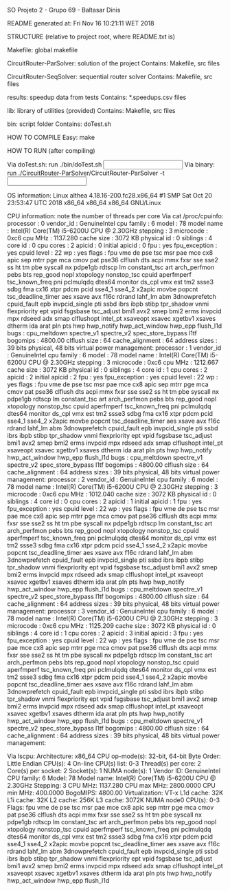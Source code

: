 SO Projeto 2 - Grupo 69 - Baltasar Dinis

README generated at: Fri Nov 16 10:21:11 WET 2018

STRUCTURE
  (relative to project root, where README.txt is)

Makefile: global makefile

CircuitRouter-ParSolver: solution of the project
  Contains: Makefile, src files

CircuitRouter-SeqSolver: sequential router solver
  Contains: Makefile, src files

results: speedup data from tests
  Contains: *.speedups.csv files

lib: library of utilities (provided)
  Contains: Makefile, src files

bin: script folder
  Contains: doTest.sh  


HOW TO COMPILE
Easy: make

HOW TO RUN (after compiling)

Via doTest.sh: run ./bin/doTest.sh <max number of threads> <input file>
Via binary:    run ./CircuitRouter-ParSolver/CircuitRouter-ParSolver -t <number of threads> <input file>

OS information:
Linux althea 4.18.16-200.fc28.x86_64 #1 SMP Sat Oct 20 23:53:47 UTC 2018 x86_64 x86_64 x86_64 GNU/Linux

CPU information: note the number of threads per core
Via cat /proc/cpuinfo:
processor : 0 vendor_id : GenuineIntel cpu family : 6 model : 78 model name : Intel(R) Core(TM) i5-6200U CPU @ 2.30GHz stepping : 3 microcode : 0xc6 cpu MHz : 1137.280 cache size : 3072 KB physical id : 0 siblings : 4 core id : 0 cpu cores : 2 apicid : 0 initial apicid : 0 fpu : yes fpu_exception : yes cpuid level : 22 wp : yes flags : fpu vme de pse tsc msr pae mce cx8 apic sep mtrr pge mca cmov pat pse36 clflush dts acpi mmx fxsr sse sse2 ss ht tm pbe syscall nx pdpe1gb rdtscp lm constant_tsc art arch_perfmon pebs bts rep_good nopl xtopology nonstop_tsc cpuid aperfmperf tsc_known_freq pni pclmulqdq dtes64 monitor ds_cpl vmx est tm2 ssse3 sdbg fma cx16 xtpr pdcm pcid sse4_1 sse4_2 x2apic movbe popcnt tsc_deadline_timer aes xsave avx f16c rdrand lahf_lm abm 3dnowprefetch cpuid_fault epb invpcid_single pti ssbd ibrs ibpb stibp tpr_shadow vnmi flexpriority ept vpid fsgsbase tsc_adjust bmi1 avx2 smep bmi2 erms invpcid mpx rdseed adx smap clflushopt intel_pt xsaveopt xsavec xgetbv1 xsaves dtherm ida arat pln pts hwp hwp_notify hwp_act_window hwp_epp flush_l1d bugs : cpu_meltdown spectre_v1 spectre_v2 spec_store_bypass l1tf bogomips : 4800.00 clflush size : 64 cache_alignment : 64 address sizes : 39 bits physical, 48 bits virtual power management: processor : 1 vendor_id : GenuineIntel cpu family : 6 model : 78 model name : Intel(R) Core(TM) i5-6200U CPU @ 2.30GHz stepping : 3 microcode : 0xc6 cpu MHz : 1212.667 cache size : 3072 KB physical id : 0 siblings : 4 core id : 1 cpu cores : 2 apicid : 2 initial apicid : 2 fpu : yes fpu_exception : yes cpuid level : 22 wp : yes flags : fpu vme de pse tsc msr pae mce cx8 apic sep mtrr pge mca cmov pat pse36 clflush dts acpi mmx fxsr sse sse2 ss ht tm pbe syscall nx pdpe1gb rdtscp lm constant_tsc art arch_perfmon pebs bts rep_good nopl xtopology nonstop_tsc cpuid aperfmperf tsc_known_freq pni pclmulqdq dtes64 monitor ds_cpl vmx est tm2 ssse3 sdbg fma cx16 xtpr pdcm pcid sse4_1 sse4_2 x2apic movbe popcnt tsc_deadline_timer aes xsave avx f16c rdrand lahf_lm abm 3dnowprefetch cpuid_fault epb invpcid_single pti ssbd ibrs ibpb stibp tpr_shadow vnmi flexpriority ept vpid fsgsbase tsc_adjust bmi1 avx2 smep bmi2 erms invpcid mpx rdseed adx smap clflushopt intel_pt xsaveopt xsavec xgetbv1 xsaves dtherm ida arat pln pts hwp hwp_notify hwp_act_window hwp_epp flush_l1d bugs : cpu_meltdown spectre_v1 spectre_v2 spec_store_bypass l1tf bogomips : 4800.00 clflush size : 64 cache_alignment : 64 address sizes : 39 bits physical, 48 bits virtual power management: processor : 2 vendor_id : GenuineIntel cpu family : 6 model : 78 model name : Intel(R) Core(TM) i5-6200U CPU @ 2.30GHz stepping : 3 microcode : 0xc6 cpu MHz : 1012.040 cache size : 3072 KB physical id : 0 siblings : 4 core id : 0 cpu cores : 2 apicid : 1 initial apicid : 1 fpu : yes fpu_exception : yes cpuid level : 22 wp : yes flags : fpu vme de pse tsc msr pae mce cx8 apic sep mtrr pge mca cmov pat pse36 clflush dts acpi mmx fxsr sse sse2 ss ht tm pbe syscall nx pdpe1gb rdtscp lm constant_tsc art arch_perfmon pebs bts rep_good nopl xtopology nonstop_tsc cpuid aperfmperf tsc_known_freq pni pclmulqdq dtes64 monitor ds_cpl vmx est tm2 ssse3 sdbg fma cx16 xtpr pdcm pcid sse4_1 sse4_2 x2apic movbe popcnt tsc_deadline_timer aes xsave avx f16c rdrand lahf_lm abm 3dnowprefetch cpuid_fault epb invpcid_single pti ssbd ibrs ibpb stibp tpr_shadow vnmi flexpriority ept vpid fsgsbase tsc_adjust bmi1 avx2 smep bmi2 erms invpcid mpx rdseed adx smap clflushopt intel_pt xsaveopt xsavec xgetbv1 xsaves dtherm ida arat pln pts hwp hwp_notify hwp_act_window hwp_epp flush_l1d bugs : cpu_meltdown spectre_v1 spectre_v2 spec_store_bypass l1tf bogomips : 4800.00 clflush size : 64 cache_alignment : 64 address sizes : 39 bits physical, 48 bits virtual power management: processor : 3 vendor_id : GenuineIntel cpu family : 6 model : 78 model name : Intel(R) Core(TM) i5-6200U CPU @ 2.30GHz stepping : 3 microcode : 0xc6 cpu MHz : 1125.209 cache size : 3072 KB physical id : 0 siblings : 4 core id : 1 cpu cores : 2 apicid : 3 initial apicid : 3 fpu : yes fpu_exception : yes cpuid level : 22 wp : yes flags : fpu vme de pse tsc msr pae mce cx8 apic sep mtrr pge mca cmov pat pse36 clflush dts acpi mmx fxsr sse sse2 ss ht tm pbe syscall nx pdpe1gb rdtscp lm constant_tsc art arch_perfmon pebs bts rep_good nopl xtopology nonstop_tsc cpuid aperfmperf tsc_known_freq pni pclmulqdq dtes64 monitor ds_cpl vmx est tm2 ssse3 sdbg fma cx16 xtpr pdcm pcid sse4_1 sse4_2 x2apic movbe popcnt tsc_deadline_timer aes xsave avx f16c rdrand lahf_lm abm 3dnowprefetch cpuid_fault epb invpcid_single pti ssbd ibrs ibpb stibp tpr_shadow vnmi flexpriority ept vpid fsgsbase tsc_adjust bmi1 avx2 smep bmi2 erms invpcid mpx rdseed adx smap clflushopt intel_pt xsaveopt xsavec xgetbv1 xsaves dtherm ida arat pln pts hwp hwp_notify hwp_act_window hwp_epp flush_l1d bugs : cpu_meltdown spectre_v1 spectre_v2 spec_store_bypass l1tf bogomips : 4800.00 clflush size : 64 cache_alignment : 64 address sizes : 39 bits physical, 48 bits virtual power management:

Via lscpu:
Architecture: x86_64 CPU op-mode(s): 32-bit, 64-bit Byte Order: Little Endian CPU(s): 4 On-line CPU(s) list: 0-3 Thread(s) per core: 2 Core(s) per socket: 2 Socket(s): 1 NUMA node(s): 1 Vendor ID: GenuineIntel CPU family: 6 Model: 78 Model name: Intel(R) Core(TM) i5-6200U CPU @ 2.30GHz Stepping: 3 CPU MHz: 1137.280 CPU max MHz: 2800.0000 CPU min MHz: 400.0000 BogoMIPS: 4800.00 Virtualization: VT-x L1d cache: 32K L1i cache: 32K L2 cache: 256K L3 cache: 3072K NUMA node0 CPU(s): 0-3 Flags: fpu vme de pse tsc msr pae mce cx8 apic sep mtrr pge mca cmov pat pse36 clflush dts acpi mmx fxsr sse sse2 ss ht tm pbe syscall nx pdpe1gb rdtscp lm constant_tsc art arch_perfmon pebs bts rep_good nopl xtopology nonstop_tsc cpuid aperfmperf tsc_known_freq pni pclmulqdq dtes64 monitor ds_cpl vmx est tm2 ssse3 sdbg fma cx16 xtpr pdcm pcid sse4_1 sse4_2 x2apic movbe popcnt tsc_deadline_timer aes xsave avx f16c rdrand lahf_lm abm 3dnowprefetch cpuid_fault epb invpcid_single pti ssbd ibrs ibpb stibp tpr_shadow vnmi flexpriority ept vpid fsgsbase tsc_adjust bmi1 avx2 smep bmi2 erms invpcid mpx rdseed adx smap clflushopt intel_pt xsaveopt xsavec xgetbv1 xsaves dtherm ida arat pln pts hwp hwp_notify hwp_act_window hwp_epp flush_l1d
